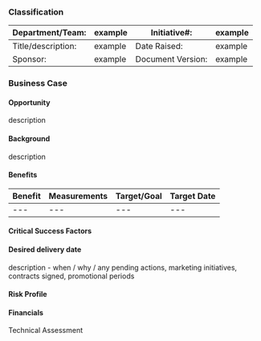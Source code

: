 ### Classification
| Department/Team: | example | Initiative#: | example |
| --- | --- | --- | --- |
| Title/description: | example | Date Raised: | example |
| Sponsor: | example | Document Version: | example |

### Business Case
#### Opportunity
description
#### Background
description
#### Benefits
| Benefit | Measurements | Target/Goal | Target Date |
| --- | --- | --- | --- |
| --- | --- | --- | --- |

#### Critical Success Factors

#### Desired delivery date
description - when / why / any pending actions, marketing initiatives, contracts signed, promotional periods

#### Risk Profile

#### Financials

Technical Assessment
